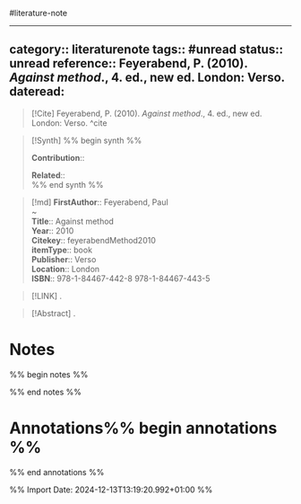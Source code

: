 #literature-note 

---
category:: literaturenote
tags:: #unread 
status:: unread 
reference:: Feyerabend, P. (2010). _Against method_., 4. ed., new ed. London: Verso.
dateread:
---

> [!Cite]
> Feyerabend, P. (2010). _Against method_., 4. ed., new ed. London: Verso.
^cite

>[!Synth]
>%% begin synth %%
>
>**Contribution**:: 
>
>**Related**::  
>%% end synth %%

>[!md]
> **FirstAuthor**:: Feyerabend, Paul  
~    
> **Title**:: Against method  
> **Year**:: 2010   
> **Citekey**:: feyerabendMethod2010  
> **itemType**:: book  
> **Publisher**:: Verso  
> **Location**:: London  
> **ISBN**:: 978-1-84467-442-8 978-1-84467-443-5    

> [!LINK] 
>.

> [!Abstract]
>.
> 
# Notes

%% begin notes %%

%% end notes %%


# Annotations%% begin annotations %%


%% end annotations %%

%% Import Date: 2024-12-13T13:19:20.992+01:00 %%
